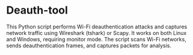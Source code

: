 # Deauth-tool
This Python script performs Wi-Fi deauthentication attacks and captures network traffic using Wireshark (tshark) or Scapy. It works on both Linux and Windows, requiring monitor mode. The script scans Wi-Fi networks, sends deauthentication frames, and captures packets for analysis.
